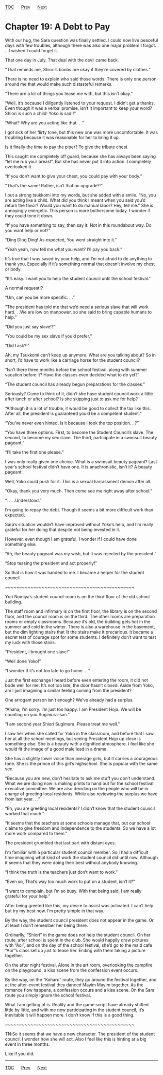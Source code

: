 [TOC](../readme.md)&nbsp;&nbsp;&nbsp;&nbsp;&nbsp;&nbsp;[Prev](0017_Chapter.md)&nbsp;&nbsp;&nbsp;&nbsp;&nbsp;&nbsp;[Next](0019_Chapter.md)



# Chapter 19: A Debt to Pay

With our hug, the Sara question was finally settled. I could now live
peaceful days with few troubles, although there was also one major
problem I forgot. . .I wished I could forget it.

That one day in July. That deal with the devil came back.

“That reminds me, Shiori’s boobs are okay if they’re covered by
clothes.”

There is no need to explain who said those words. There is only one
person around me that would make such distasteful remarks.

“There are a lot of things you tease me with, but this isn’t okay.”

“Well, it’s because I diligently listened to your request. I didn’t get
a thanks. Even though it was a verbal promise, isn’t it important to
keep your word? Shiori is such a child! Yoko is sad!!”

“What? Why are you acting like that. . .”

I got sick of her flirty tone, but this new one was more uncomfortable.
It was troubling because it was reasonable for her to bring it up.

Is it finally the time to pay the piper? To give the tribute chest.

This caught me completely off guard, because she has always been saying
“let me rub your breast”, But she has never put it into action. I
completely overlooked it.

“If you don’t want to give your chest, you could pay with your body.”

“That’s the same! Rather, isn’t that an upgrade?!”

I put a strong tsukkomi into my words, but she added with a smile. “No,
you are acting like a child. What did you think I meant when you said
you’d return the favor? Would you want to do manual labor? Hey, tell
me.” She is annoyingly energetic. This person is more bothersome today.
I wonder if they could tone it down.

“If you have something to say, then say it. Not in this roundabout way.
Do you want help or not?”

“Ding Ding Ding! As expected, You went straight into it.”

“Yeah yeah, now tell me what you want? I’ll pay you back.”

It’s true that I was saved by your help, and I’m not afraid to do
anything to thank you. Especially if it’s something normal that doesn’t
involve my chest or body.

“It’s easy. I want you to help the student council until the school
festival.”

A normal request!?

“Um, can you be more specific. . .”

“The president has told me that we’d need a serious slave that will work
hard. . .We are low on manpower, so she said to bring capable humans to
help.”

“Did you just say slave!?”

“You could be my sex slave if you’d prefer.”

“Did I ask?!”

Ah, my Tsukkomi can’t keep up anymore. What are you talking about? So in
short, I’d have to work like a carriage horse for the student council? 

“Isn’t there three months before the school festival, along with summer
vacation before it? Have the classes even decided what to do yet?”

“The student council has already begun preparations for the classes.”

Seriously? Come to think of it, didn’t she have student council work a
little after lunch or after school? Is she skipping just to ask me for
help?

“Although it is a lot of trouble, it would be good to collect the tax
like this. After all, the president is guaranteed you’d be a competent
student.”

“You’ve never even hinted, is it because I took the top position. . ?”

“You have three options. First, to become the Student Council’s slave.
The second, to become my sex slave. The third, participate in a swimsuit
beauty pageant.”

“I’ll take the first one please.”

I was only really given one choice. What is a swimsuit beauty pageant?
Last year’s school festival didn’t have one. It is anachronistic, isn’t
it? A beauty pageant.

Well, Yoko could push for it. This is a sexual harrassment demon after
all. 

“Okay, thank you very much. Then come see me right away after school.”

“. . . .Understood.”

I’m going to repay the debt. Though it seems a bit more difficult work
than expected. 

Sara’s situation wouldn’t have improved without Yoko’s help, and I’m
really grateful for her doing that despite not being invested in it. 

However, even though I am grateful, I wonder if I could have done
something else.

“Ah, the beauty pageant was my wish, but it was rejected by the
president.”

“Stop teasing the president and act properly!” 

So that is how it was handed to me. I became a helper for the student
council.

\~\~\~\~\~\~\~\~\~\~\~\~\~\~\~\~\~\~\~\~\~\~\~\~\~\~\~\~\~\~\~\~\~\~\~\~\~\~\~\~\~\~\~\~\~~

Yuri Nomiya’s student council room is on the third floor of the old
school building.

The staff room and infirmary is on the first floor, the library is on
the second floor, and the council room is on the third. The other rooms
are preparation rooms or empty classrooms. Because it’s old, the
building gets hot in the summer and cold in the winter. There is also a
warehouse in the basement, but the dim lighting stairs that lit the
stairs make it precarious. It became a secret test of courage spot for
some students. I definitely don’t want to test my luck with those
stairs.

“President, I brought one slave!”

“Well done Yoko!”

“I wonder if it’s not too late to go home. . .”

Just the first exchange I heard before even entering the room, it did
not bode well for me. It’s not too late, the door hasn’t closed. Aside
from Yoko, am I just imagining a similar feeling coming from the
president?

One arrogant person isn’t enough? We’ve already had a surplus.

“Ahaha, I’m sorry. I’m just too happy. I am President Hojo. We will be
counting on you Sugimura-san.”

“I am second year Shiori Sugimura. Please treat me well.”

I saw her when she called for Yoko in the classroom, and before that I
saw her at all the school meetings, but seeing President Hojo up close
is something else. She is a beauty with a dignified atmosphere. I feel
like she would fit the image of a good male lead in a drama.

She has a slightly lower voice than average girls, but it carries a
courageous tone. She is the prince of this girl’s highschool. She is
popular with the same sex.

“Because you are new, don’t hesitate to ask me stuff you don’t
understand. What we are doing now is making prints to hand out for the
school festival executive committee. We are also deciding on the people
who will be in charge of greeting local residents. While also reviewing
the surplus we have from last year. . .”

“Eh, you are greeting local residents? I didn’t know that the student
council worked that much.”

“It seems that the teachers at some schools manage that, but our school
claims to give freedom and independence to the students. So we have a
lot more work compared to them.”

The president grumbled that last part with distant eyes.

I’m familiar with a particular student council member. So I had a
difficult time imagining what kind of work the student council did until
now. Although it seems that they were doing their best without anybody
knowing.

“I think the truth is the teachers just don’t want to work.”

“Even so, That’s way too much work to put on a student, isn’t it?”

“I want to complain, but I’m so busy. With that being said, I am really
grateful for your help.”

After being greeted like this, my desire to assist was activated. I
can’t help but try my best now. I’m pretty simple in that way.

By the way, the student council president does not appear in the game.
Or at least I don’t remember her being there.

Ordinarily, “Shiori” in the game does not help the student council. On
her route, after school is spent in the club. She would happily draw
pictures with “Aoi”, and on the day of the school festival, she’d go to
the maid cafe “Aoi”’s class set up just to tease her. Ending with them
taking a picture together.

On the after night festival, Alone in the art room, overlooking the
campfire on the playground, a kiss scene from the confession event
occurs.

By the way, on the “Koharu” route, they go around the festival together,
and at the after-event festival they danced Mayim Mayim together. As the
romance flow happens, a confession occurs and a kiss scene. On the Sara
route you simply ignore the school festival.

What I am getting at is. Reality and the game script have already
shifted little by little, and with me now participating in the student
council, it’s inevitable it will happen more. I don’t know if this is a
good thing.

\~\~\~\~\~\~\~\~\~\~\~\~\~\~\~\~\~\~\~\~\~\~\~\~\~\~\~\~\~\~\~\~\~\~\~\~\~\~\~\~\~\~\~\~\~~

TN:So it seems that we have a new character. The president of the
student council. I wonder how she will act. Also I feel like this is
hinting at a big event in three months.

Like if you did.


---
[TOC](../readme.md)&nbsp;&nbsp;&nbsp;&nbsp;&nbsp;&nbsp;[Prev](0017_Chapter.md)&nbsp;&nbsp;&nbsp;&nbsp;&nbsp;&nbsp;[Next](0019_Chapter.md)

